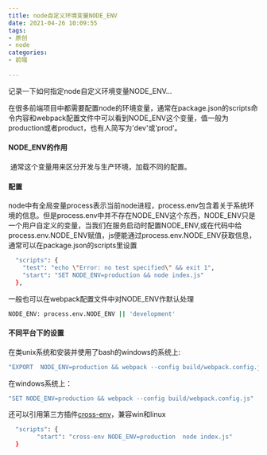 ```yaml
---
title: node自定义环境变量NODE_ENV
date: 2021-04-26 10:09:55
tags:
- 原创
- node
categories:
- 前端
  
---
```

记录一下如何指定node自定义环境变量NODE_ENV...
<!--more-->

  在很多前端项目中都需要配置node的环境变量，通常在package.json的scripts命令内容和webpack配置文件中可以看到NODE_ENV这个变量，值一般为production或者product，也有人简写为'dev'或'prod'。

#### NODE_ENV的作用

​	 通常这个变量用来区分开发与生产环境，加载不同的配置。

#### 配置

​	node中有全局变量process表示当前node进程，process.env包含着关于系统环境的信息。但是process.env中并不存在NODE_ENV这个东西，NODE_ENV只是一个用户自定义的变量，当我们在服务启动时配置NODE_ENV,或在代码中给process.env.NODE_ENV赋值，js便能通过process.env.NODE_ENV获取信息，通常可以在package.json的scripts里设置

```bash
  "scripts": {
    "test": "echo \"Error: no test specified\" && exit 1",
    "start": "SET NODE_ENV=production && node index.js"
  },
```

一般也可以在webpack配置文件中对NODE_ENV作默认处理

```bash
NODE_ENV: process.env.NODE_ENV || 'development'
```

#### 不同平台下的设置

在类unix系统和安装并使用了bash的windows的系统上:

```bash
"EXPORT  NODE_ENV=production && webpack --config build/webpack.config.js"
```

在windows系统上：

```bash
"SET NODE_ENV=production && webpack --config build/webpack.config.js"
```

还可以引用第三方插件[cross-env](https://www.npmjs.com/package/cross-env)，兼容win和linux

```bash
  "scripts": {
        "start": "cross-env NODE_ENV=production  node index.js"
  }
```
